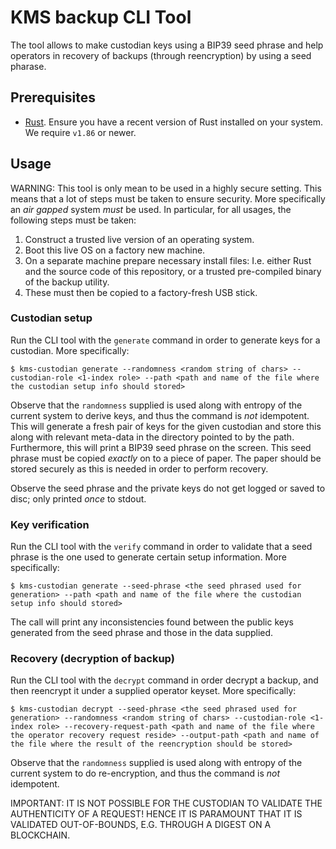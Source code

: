# KMS backup CLI Tool

The tool allows to make custodian keys using a BIP39 seed phrase and help operators in recovery of backups (through reencryption) by using a seed pharase.

## Prerequisites

- [Rust](https://www.rust-lang.org/tools/install). Ensure you have a recent version of Rust installed on your system. We require `v1.86` or newer.

## Usage

WARNING: This tool is only mean to be used in a highly secure setting. This means that a lot of steps must be taken to ensure security. More specifically an _air gapped_ system *must* be used.
In particular, for all usages, the following steps must be taken:
1. Construct a trusted live version of an operating system.
2. Boot this live OS on a factory new machine.
3. On a separate machine prepare necessary install files: I.e. either Rust and the source code of this repository, or a trusted pre-compiled binary of the backup utility. 
4. These must then be copied to a factory-fresh USB stick.

### Custodian setup

Run the CLI tool with the `generate` command in order to generate keys for a custodian. More specifically:
```{bash}
$ kms-custodian generate --randomness <random string of chars> --custodian-role <1-index role> --path <path and name of the file where the custodian setup info should stored>
```
Observe that the `randomness` supplied is used along with entropy of the current system to derive keys, and thus the command is *not* idempotent. 
This will generate a fresh pair of keys for the given custodian and store this along with relevant meta-data in the directory pointed to by the path.
Furthermore, this will print a BIP39 seed phrase on the screen. This seed phrase must be copied _exactly_ on to a piece of paper. The paper should be stored securely as this is needed in order to perform recovery.

Observe the seed phrase and the private keys do not get logged or saved to disc; only printed _once_ to stdout. 

### Key verification 

Run the CLI tool with the `verify` command in order to validate that a seed phrase is the one used to generate certain setup information. More specifically:
```{bash}
$ kms-custodian generate --seed-phrase <the seed phrased used for generation> --path <path and name of the file where the custodian setup info should stored>
```
The call will print any inconsistencies found between the public keys generated from the seed phrase and those in the data supplied.

### Recovery (decryption of backup)

Run the CLI tool with the `decrypt` command in order decrypt a backup, and then reencrypt it under a supplied operator keyset. More specifically:
```{bash}
$ kms-custodian decrypt --seed-phrase <the seed phrased used for generation> --randomness <random string of chars> --custodian-role <1-index role> --recovery-request-path <path and name of the file where the operator recovery request reside> --output-path <path and name of the file where the result of the reencryption should be stored>
```
Observe that the `randomness` supplied is used along with entropy of the current system to do re-encryption, and thus the command is *not* idempotent. 

IMPORTANT: IT IS NOT POSSIBLE FOR THE CUSTODIAN TO VALIDATE THE AUTHENTICITY OF A REQUEST! HENCE IT IS PARAMOUNT THAT IT IS VALIDATED OUT-OF-BOUNDS, E.G. THROUGH A DIGEST ON A BLOCKCHAIN.


